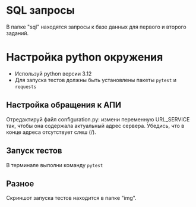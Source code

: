 # SQL запросы
В папке "sql" находятся запросы к базе данных для первого и второго заданий.

# Настройка python окружения
- Используй python версии 3.12
- Для запуска тестов должны быть установлены пакеты `pytest` и `requests`

## Настройка обращения к АПИ
Отредактируй файл configuration.py: измени переменную URL_SERVICE так, чтобы она содержала актуальный адрес сервера.
Убедись, что в конце адреса отсутствует слеш (/).

## Запуск тестов
В терминале выполни команду `pytest`

## Разное
Скриншот запуска тестов находится в папке "img".
